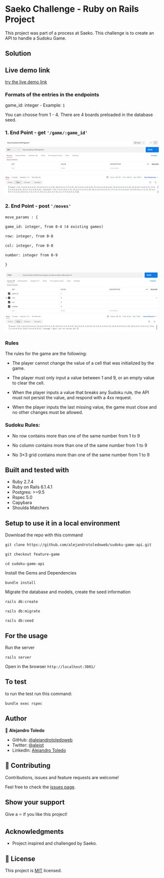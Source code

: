 # Saeko Challenge - Ruby on Rails Project 

This project was part of a process at Saeko.
This challenge is to create an API to handle a Sudoku Game.

## Solution 

## Live demo link

[try the live demo link](https://sudoku-api-atf.herokuapp.com/)

### Formats of the entries in the endpoints


game_id: integer - Example: `1`

You can choose from 1 - 4. There are 4 boards preloaded in the database seed.


### 1. End Point -  get `'/game/:game_id'`


![screenshot](app/assets/get_game.png)


### 2. End Point -  post `'/moves'`

`move_params : {`

  `game_id: integer, from 0-4 (4 existing games)`

  `row: integer, from 0-8`

  `col: integer, from 0-8`

  `number: integer from 0-9`

`}`


![screenshot](app/assets/post_move.png)


### Rules

The rules for the game are the following:

- The player cannot change the value of a cell that was initialized by the game.

- The player must only input a value between 1 and 9, or an empty value to clear the cell.

- When the player inputs a value that breaks any Sudoku rule, the API must not persist the value, and respond with a 4xx request.

- When the player inputs the last missing value, the game must close and no other changes must be allowed.

### Sudoku Rules:

- No row contains more than one of the same number from 1 to 9

- No column contains more than one of the same number from 1 to 9

- No 3×3 grid contains more than one of the same number from 1 to 9

## Built and tested with

- Ruby 2.7.4
- Ruby on Rails 6.1.4.1
- Postgres: >=9.5
- Rspec 5.0
- Capybara
- Shoulda Matchers


## Setup to use it in a local environment

Download the repo with this command

`git clone https://github.com/alejandrotoledoweb/sudoku-game-api.git`

`git checkout feature-game`

`cd sudoku-game-api`


Install the Gems and Dependencies

`bundle install`

Migrate the database and models, create the seed information

`rails db:create`

`rails db:migrate`

`rails db:seed`

## For the usage

Run the server

`rails server`

Open in the browser `http://localhost:3001/`

## To test

to run the test run this command:

`bundle exec rspec`

## Author

👤 **Alejandro Toledo**

- GitHub: [@alejandrotoledoweb](https://github.com/alejandrotoledoweb)
- Twitter: [@alejot](https://twitter.com/alejot) 
- LinkedIn: [Alejandro Toledo](https://www.linkedin.com/in/alejandro-toledo-3b444b109/) 

## 🤝 Contributing

Contributions, issues and feature requests are welcome!

Feel free to check the [issues page](https://github.com/alejandrotoledoweb/sudoku-game-api/issues).

## Show your support

Give a ⭐️ if you like this project!

## Acknowledgments


- Project inspired and challenged by Saeko.

## 📝 License

This project is [MIT](https://opensource.org/licenses/MIT) licensed.
